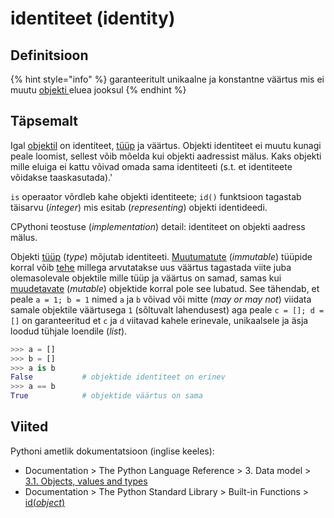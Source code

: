 # identiteet \(identity\)

## Definitsioon

{% hint style="info" %}
garanteeritult unikaalne ja konstantne väärtus mis ei muutu [objekti ](objekt-object.md)eluea jooksul
{% endhint %}

## Täpsemalt

Igal [objektil](objekt-object.md) on identiteet, [tüüp](andmetueuep-datatype.md) ja väärtus. Objekti identiteet ei muutu kunagi peale loomist, sellest võib mõelda kui objekti aadressist mälus. Kaks objekti mille eluiga ei kattu võivad omada sama identiteeti \(s.t. et identiteete võidakse taaskasutada\).'

`is` operaator võrdleb kahe objekti identiteete; `id()` funktsioon tagastab täisarvu \(_integer_\) mis esitab \(_representing_\) objekti identideedi.

CPythoni teostuse \(_implementation_\) detail: identiteet on objekti aadress mälus.

Objekti [tüüp](andmetueuep-datatype.md) \(_type_\) mõjutab identiteeti. [Muutumatute](muutumatu-immutable.md) \(_immutable_\) tüüpide korral võib [tehe](tehe-operation.md) millega arvutatakse uus väärtus tagastada viite juba olemasolevale objektile mille tüüp ja väärtus on samad, samas kui [muudetavate](muudetav-mutable.md) \(_mutable_\) objektide korral pole see lubatud. See tähendab, et peale `a = 1; b = 1` nimed `a` ja `b`  võivad või mitte \(_may or may not_\)  viidata samale objektile väärtusega `1`  \(sõltuvalt lahendusest\) aga peale `c = []; d = []` on garanteeritud et `c` ja `d` viitavad kahele erinevale, unikaalsele ja äsja loodud tühjale loendile \(_list_\).

```python
>>> a = []
>>> b = []
>>> a is b
False           # objektide identiteet on erinev
>>> a == b 
True            # objektide väärtus on sama
```

## Viited

Pythoni ametlik dokumentatsioon \(inglise keeles\):

* Documentation &gt; The Python Language Reference &gt; 3. Data model &gt; [3.1. Objects, values and types  ](https://docs.python.org/3/reference/datamodel.html#objects-values-and-types)
* Documentation &gt; The Python Standard Library &gt; Built-in Functions &gt;  [id\(_object_\)](https://docs.python.org/3/library/functions.html#id)

